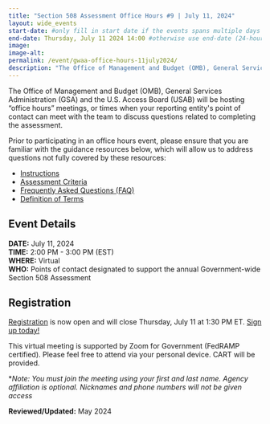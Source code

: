 ```yaml
---
title: "Section 508 Assessment Office Hours #9 | July 11, 2024"
layout: wide_events
start-date: #only fill in start date if the events spans multiple days (24-hour time)
end-date: Thursday, July 11 2024 14:00 #otherwise use end-date (24-hour time)
image:
image-alt: 
permalink: /event/gwaa-office-hours-11july2024/
description: "The Office of Management and Budget (OMB), General Services Administration (GSA) and the U.S. Access Board (USAB) will be hosting “office hours” meetings, or times when your reporting entity point of contact can meet with our teams to discuss the criteria or other questions related to completing the assessment."
---
```

The Office of Management and Budget (OMB), General Services Administration (GSA) and the U.S. Access Board (USAB) will be hosting “office hours” meetings, or times when your reporting entity's point of contact can meet with the team to discuss questions related to completing the assessment.

Prior to participating in an office hours event, please ensure that you are familiar with the guidance resources below, which will allow us to address questions not fully covered by these resources: 
- [Instructions][1]
- [Assessment Criteria][2] 
- [Frequently Asked Questions (FAQ)][4]
- [Definition of Terms][5]

## Event Details
**DATE:** July 11, 2024  
**TIME:** 2:00 PM - 3:00 PM (EST)  
**WHERE:** Virtual  
**WHO:** Points of contact designated to support the annual Government-wide Section 508 Assessment  

## Registration
[Registration][7] is now open and will close Thursday, July 11 at 1:30 PM ET. [Sign up today!][7]   

This virtual meeting is supported by Zoom for Government (FedRAMP certified). Please feel free to attend via your personal device.  CART will be provided.

**Note: You must join the meeting using your first and last name. Agency affiliation is optional. Nicknames and phone numbers will not be given access*

**Reviewed/Updated:** May 2024

[1]: {{site.baseurl}}/manage/section-508-assessment/
[2]: {{site.baseurl}}/manage/section-508-assessment/criteria/      
[4]: {{site.baseurl}}/manage/section-508-assessment/faq/
[5]: {{site.baseurl}}/tools/glossary/
[6]: {{site.baseurl}}/events/
[7]: https://gsa.zoomgov.com/meeting/register/vJIscuqprjIiGAgZ8ImMOo7VvRkC_ltUb3c